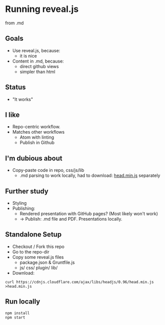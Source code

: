 # Running reveal.js
<!-- markdownlint-disable MD012 -->
from .md



## Goals

* Use reveal.js, because:
  * it is nice
* Content in .md, because:
  * direct github views
  * simpler than html



## Status

* "It works"



## I like

* Repo-centric workflow.
* Matches other workflows
  * Atom with linting
  * Publish in Github



## I'm dubious about

* Copy-paste code in repo, css/js/lib
  * .md parsing to work locally, had to download:
   [head.min.js](https://cdnjs.cloudflare.com/ajax/libs/headjs/0.96/head.min.js)
   separately



## Further study

* Styling
* Publishing:
  * Rendered presentation with GitHub pages? (Most likely won't work)
  * -> Publish: .md file and PDF. Presentations locally.



## Standalone Setup

* Checkout / Fork this repo
* Go to the repo-dir
* Copy some reveal.js files
  * package.json & Gruntfile.js
  * js/ css/ plugin/ lib/
* Download:
```#!shell
curl https://cdnjs.cloudflare.com/ajax/libs/headjs/0.96/head.min.js >head.min.js
```

## Run locally

```#!shell
npm install
npm start
```

